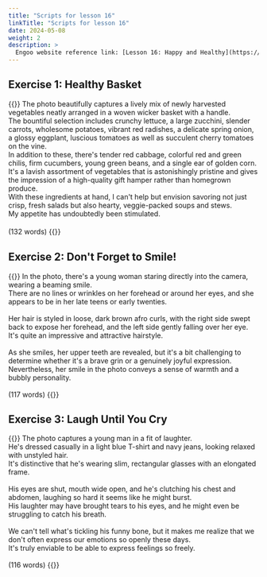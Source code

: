 ```yaml
---
title: "Scripts for lesson 16"
linkTitle: "Scripts for lesson 16"
date: 2024-05-08
weight: 2
description: >
  Engoo website reference link: [Lesson 16: Happy and Healthy](https://engoo.com/app/lessons/describing-pictures-intermediate-describing-pictures-happy-and-healthy/QGERXDOOEeenIL9JA9pkPA?category_id=P_HriMOnEeifo0O-yMP42w&course_id=ZZasjsOnEeiHZVOMC0VfdA)
---
```


## Exercise 1: Healthy Basket

{{<card header="**Script**">}}
The photo beautifully captures a lively mix of newly harvested vegetables neatly arranged in a woven wicker basket with a handle. <br/>
The bountiful selection includes crunchy lettuce, a large zucchini, slender carrots, wholesome potatoes, vibrant red radishes, a delicate spring onion, a glossy eggplant, luscious tomatoes as well as succulent cherry tomatoes on the vine. <br/>
In addition to these, there's tender red cabbage, colorful red and green chilis, firm cucumbers, young green beans, and a single ear of golden corn.<br/>
It's a lavish assortment of vegetables that is astonishingly pristine and gives the impression of a high-quality gift hamper rather than homegrown produce.<br/>
With these ingredients at hand, I can't help but envision savoring not just crisp, fresh salads but also hearty, veggie-packed soups and stews. <br/>
My appetite has undoubtedly been stimulated.<br/>
<br/>
(132 words)
{{</card>}}
　

## Exercise 2: Don't Forget to Smile!

{{<card header="**Script**">}}
In the photo, there's a young woman staring directly into the camera, wearing a beaming smile. <br/>
There are no lines or wrinkles on her forehead or around her eyes, and she appears to be in her late teens or early twenties. <br/>
<br/>
Her hair is styled in loose, dark brown afro curls, with the right side swept back to expose her forehead, and the left side gently falling over her eye. <br/>
It's quite an impressive and attractive hairstyle.<br/>
<br/>
As she smiles, her upper teeth are revealed, but it's a bit challenging to determine whether it's a brave grin or a genuinely joyful expression.<br/>
Nevertheless, her smile in the photo conveys a sense of warmth and a bubbly personality.<br/>
<br/>
(117 words)
{{</card>}}

## Exercise 3: Laugh Until You Cry

{{<card header="**Script**">}}
The photo captures a young man in a fit of laughter. <br/>
He's dressed casually in a light blue T-shirt and navy jeans, looking relaxed with unstyled hair.<br/>
It's distinctive that he's wearing slim, rectangular glasses with an elongated frame.<br/>
<br/>
His eyes are shut, mouth wide open, and he's clutching his chest and abdomen, laughing so hard it seems like he might burst. <br/>
His laughter may have brought tears to his eyes, and he might even be struggling to catch his breath.<br/>
<br/>
We can't tell what's tickling his funny bone, but it makes me realize that we don't often express our emotions so openly these days. <br/>
It's truly enviable to be able to express feelings so freely.<br/>
<br/>
(116 words)
{{</card>}}
